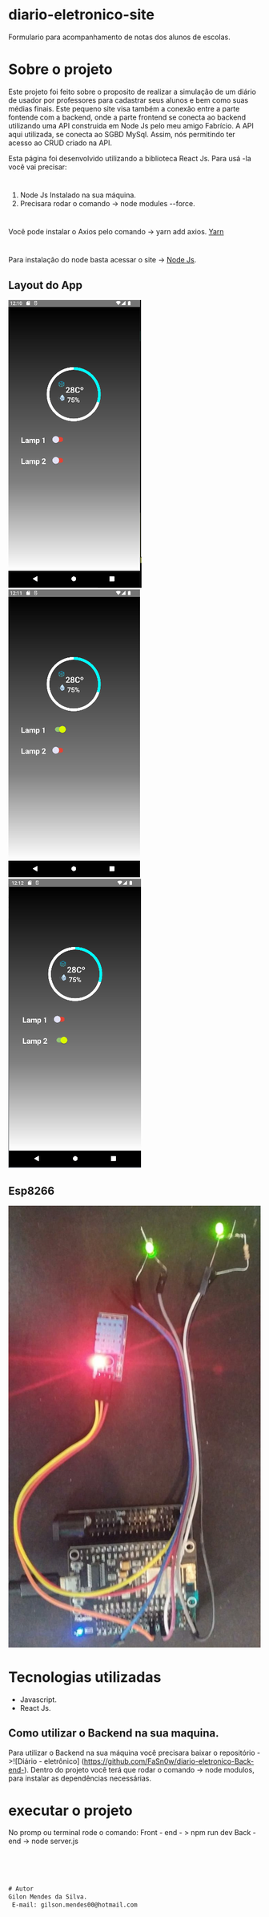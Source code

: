 # diario-eletronico-site
Formulario para acompanhamento de notas dos alunos de escolas. 

# Sobre o projeto
Este projeto foi feito sobre o proposito de realizar a simulação de um diário de usador por professores para cadastrar seus alunos e bem como suas médias finais.
Este pequeno site visa também a conexão entre a parte fontende com a backend, onde a parte frontend se conecta ao backend utilizando uma API construida em Node Js
pelo meu amigo Fabrício. A API aqui utilizada, se conecta ao SGBD MySql. Assim, nós permitindo ter acesso ao CRUD criado na API.

Esta página foi desenvolvido utilizando a biblioteca React Js. Para 
usá -la você vai precisar:
# 
1. Node Js Instalado na sua máquina.
2. Precisara rodar o comando -> node modules --force.
#
Você pode instalar o Axios pelo comando -> yarn add axios. [Yarn](https://yarnpkg.com/getting-started/install)
#
Para instalação do node basta acessar o site -> [Node Js](https://nodejs.org/en/download/).
## Layout do App
![Tela 1](https://github.com/GilsonMendes/App_Mb_Ard/blob/main/App_Ard/Imagens_Projeto/Tela%201.png)![Tela 2](https://github.com/GilsonMendes/App_Mb_Ard/blob/main/App_Ard/Imagens_Projeto/Tela%202.png)
![Tela 3](https://github.com/GilsonMendes/App_Mb_Ard/blob/main/App_Ard/Imagens_Projeto/Tela%203.png)
## Esp8266
![Esp8266 ](https://github.com/GilsonMendes/App_Mb_Ard/blob/main/App_Ard/Imagens_Projeto/Esp8266_01.jpeg)

# Tecnologias utilizadas
- Javascript.
- React Js.
## Como utilizar o Backend na sua maquina.
Para utilizar o Backend na sua máquina você precisara baixar o repositório ->![Diário - eletrônico] (https://github.com/FaSn0w/diario-eletronico-Back-end-).
Dentro do projeto você terá que rodar o comando -> node modulos, para instalar as dependências necessárias. 

# executar o projeto
No promp ou terminal rode o comando:
Front - end - > npm run dev
Back - end -> node server.js
```




# Autor
Gilon Mendes da Silva.
 E-mail: gilson.mendes00@hotmail.com
